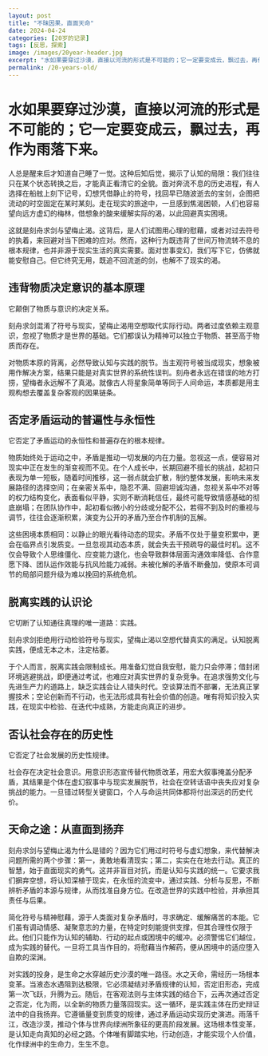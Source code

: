 ```yaml
---
layout: post
title: "不昧因果，直面天命"
date: 2024-04-24
categories: [20岁的记录]
tags: [反思，探索]
image: /images/20year-header.jpg
excerpt: "水如果要穿过沙漠，直接以河流的形式是不可能的；它一定要变成云，飘过去，再作为雨落下来。"
permalink: /20-years-old/  
---
```


<div class="travel-container">
  <div class="travel-header">
    <h1 class="travel-title">水如果要穿过沙漠，直接以河流的形式是不可能的；它一定要变成云，飘过去，再作为雨落下来。</h1>
  </div>
  <div class="travel-content">
    <p>人总是醒来后才知道自己睡了一觉。这种后知后觉，揭示了认知的局限：我们往往只在某个状态转换之后，才能真正看清它的全貌。面对奔流不息的历史进程，有人选择在船舷上刻下记号，幻想凭借静止的符号，找回早已随波逝去的宝剑，企图把流动的时空固定在某时某刻。走在现实的旅途中，一旦感到焦渴困顿，人们也容易望向远方虚幻的梅林，借想象的酸来缓解实际的渴，以此回避真实困境。</p>
    <p>这就是刻舟求剑与望梅止渴。这背后，是人们试图用心理的慰藉，或者对过去符号的执着，来回避对当下困难的应对。然而，这种行为既违背了世间万物流转不息的根本规律，也并非源于现实生活的真实需要。面对世事变幻，我们写下它，仿佛就能安慰自己。但它终究无用，既追不回流逝的剑，也解不了现实的渴。</p>
  </div></div>  

<div class="travel-container">
  <div class="travel-header">
    <h2 class="travel-title">违背物质决定意识的基本原理</h2>
  </div>
  <div class="travel-content">
    <p>它颠倒了物质与意识的决定关系。</p>
    <p>刻舟求剑混淆了符号与现实，望梅止渴用空想取代实际行动。两者过度依赖主观意识，忽视了物质才是世界的基础。它们都误认为精神可以独立于物质、甚至高于物质而存在。</p>
    <p>对物质本原的背离，必然导致认知与实践的脱节。当主观符号被当成现实，想象被用作解决方案，结果只能是对真实世界的系统性误判。刻舟者永远在错误的地方打捞，望梅者永远解不了真渴。就像古人将星象简单等同于人间命运，本质都是用主观构想去覆盖复杂客观的因果链条。</p>
  </div>
</div>

<div class="travel-container">
  <div class="travel-header">
    <h2 class="travel-title">否定矛盾运动的普遍性与永恒性</h2>
  </div>
  <div class="travel-content">
    <p>它否定了矛盾运动的永恒性和普遍存在的根本规律。</p>
	<p>物质始终处于运动之中，矛盾是推动一切发展的内在力量。忽视这一点，便容易对现实中正在发生的渐变视而不见。在个人成长中，长期回避不擅长的挑战，起初只表现为单一短板，随着时间推移，这一弱点就会扩散，制约整体发展，影响未来发展路径的选择空间；在亲密关系中，隐忍不满、回避坦诚沟通，忽视关系中不对等的权力结构变化，表面看似平静，实则不断消耗信任，最终可能导致情感基础的彻底崩塌；在团队协作中，起初看似微小的分歧或分配不公，若得不到及时的重视与调节，往往会逐渐积累，演变为公开的矛盾乃至合作机制的瓦解。</p>
    <p>这些困境本质相同：以静止的眼光看待动态的现实。矛盾不仅处于量变积累中，更会在临界点引发质变。一旦忽视其动态本质，就会失去干预疏导的最佳时机。这不仅会导致个人思维僵化、应变能力退化，也会导致群体层面沟通效率降低、合作意愿下降、团队运作效能与抗风险能力减弱。未被化解的矛盾不断叠加，使原本可调节的局部问题升级为难以挽回的系统危机。</p>
   </div>
</div>

<div class="travel-container">
  <div class="travel-header">
    <h2 class="travel-title">脱离实践的认识论</h2>
  </div>
  <div class="travel-content">
    <p>它切断了认知通往真理的唯一道路：实践。</p>
    <p>刻舟求剑拒绝用行动检验符号与现实，望梅止渴以空想代替真实的满足。认知脱离实践，便成无本之木，注定枯萎。</p> 
   	<p>于个人而言，脱离实践会限制成长。用准备幻觉自我安慰，能力只会停滞；借封闭环境逃避挑战，即便通过考试，也难应对真实世界的复杂竞争。在追求强势文化与先进生产力的道路上，缺乏实践会让人错失时代。空谈算法而不部署，无法真正掌握技术；空论创新而不行动，也无法形成具有社会价值的创造。唯有将知识投入实践，在现实中检验、在迭代中成熟，方能走向真正的进步。</p>  
    </div>
</div>  

<div class="travel-container">
  <div class="travel-header">
    <h2 class="travel-title">否认社会存在的历史性</h2>
  </div>
  <div class="travel-content">
    <p>它否定了社会发展的历史性规律。</p>
    <p>社会存在决定社会意识。用意识形态宣传替代物质改革，用宏大叙事掩盖分配矛盾，其结果是个体在虚幻叙事中与现实发展脱节，社会在空转话语中丧失应对复杂挑战的能力。一旦错过转型关键窗口，个人与命运共同体都将付出深远的历史代价。</p>  
  </div>
</div>

<div class="travel-container">
  <div class="travel-header">
    <h2 class="travel-title">天命之途：从直面到扬弃</h2>
  </div>
  <div class="travel-content">
    <p>刻舟求剑与望梅止渴为什么是错的？因为它们用过时符号与虚幻想象，来代替解决问题所需的两个步骤：第一，勇敢地看清现实；第二，实实在在地去行动。真正的智慧，始于直面现实的勇气。这并非盲目对抗，而是认知与实践的统一。它要求我们摒弃空想，将认知深植于现实，在永恒的流变中，通过实践、分析与反思，不断辨析矛盾的本源与规律，从而找准自身方位。在改造世界的实践中检验，并承担其责任与后果。</p>
      <p>简化符号与精神慰藉，源于人类面对复杂矛盾时，寻求确定、缓解痛苦的本能。它们虽有调动情感、凝聚意志的力量，在特定时刻能提供支撑，但其合理性仅限于此。他们只能作为认知的辅助、行动的起点或困境中的缓冲。必须警惕它们越位，成为实践的替代。一旦将工具当作目的，将慰藉当作解药，便从困境中的适应堕入自欺的深渊。</p>
      <p>对实践的投身，是生命之水穿越历史沙漠的唯一路径。水之天命，需经历一场根本变革。当液态水遇阻到达极限，它必须凝结对矛盾规律的认知，否定旧形态，完成第一次飞跃，升腾为云。随后，在客观法则与主体实践的结合下，云再次通过否定之否定，化为雨，以全新的物质力量落回现实。这一循环，是实践主体在历史辩证法中的自我扬弃。它遵循量变到质变的规律，通过矛盾运动实现历史演进。雨落千江，改造沙漠，推动个体与世界向绿洲所象征的更高阶段发展。这场根本性变革，是认知走向真知的必经之路。个体唯有脚踏实地，行动创造，才能实现个人价值，化作绿洲中的生命力，生生不息。</p>  
  </div>
</div>


